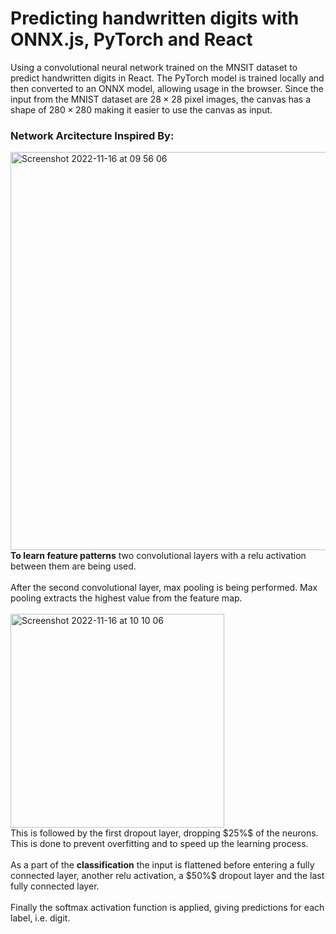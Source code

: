 # Predicting handwritten digits with ONNX.js, PyTorch and React
Using a convolutional neural network trained on the MNSIT dataset to predict handwritten digits in React. The PyTorch model is trained locally and then converted to an ONNX model, allowing usage in the browser. Since the input from the MNIST dataset are $28\times28$ pixel images, the canvas has a shape of $280\times280$ making it easier to use the canvas as input.

### Network Arcitecture Inspired By:
<img width="637" alt="Screenshot 2022-11-16 at 09 56 06" src="https://user-images.githubusercontent.com/84389241/202135676-4a48652e-c2bd-4663-bd56-b78e2d5b5a5b.png">
<b>To learn feature patterns</b> two convolutional layers with a relu activation between them are being used.<br></br>
After the second convolutional layer, max pooling is being performed. Max pooling extracts the highest value from the feature map.<br></br>
<img width="342" alt="Screenshot 2022-11-16 at 10 10 06" src="https://user-images.githubusercontent.com/84389241/202137990-6611b9a9-8e52-4a53-ab8f-d77dd99caa24.png"><br/>
This is followed by the first dropout layer, dropping $25%$ of the neurons. This is done to prevent overfitting and to speed up the learning process.<br></br>
As a part of the <b>classification</b> the input is flattened before entering a fully connected layer, another relu activation, a $50%$ dropout layer and the last fully connected layer.<br></br>
Finally the softmax activation function is applied, giving predictions for each label, i.e. digit.


